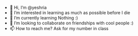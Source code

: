 - 👋 Hi, I’m @yeshria
- 👀 I’m interested in learning as much as possible before I die
- 🌱 I’m currently learning Nothing :)
- 💞️ I’m looking to collaborate on friendships with cool people :)
- 📫 How to reach me? Ask for my number in class 

<!---
yeshria/yeshria is a ✨ special ✨ repository because its `README.md` (this file) appears on your GitHub profile.
You can click the Preview link to take a look at your changes.
--->
